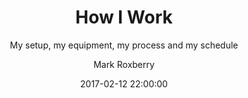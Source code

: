 ---
layout:     post
title:      How I Work
subtitle:   My setup, my equipment, my process and my schedule
comments:   true
date:       2017-02-12 22:00:00
author:     Mark Roxberry
excerpt:    This week was a mix of old and new and a new client for the next few weeks.
header-img-list:     "img/briefing.png"
header-img-post:     "img/briefing-post.png"
tags:       [coder, maker, hacker, mentor]
featured:   true
---